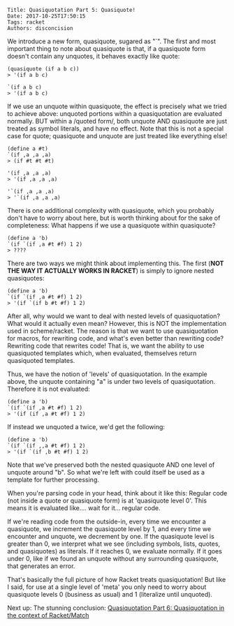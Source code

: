     Title: Quasiquotation Part 5: Quasiquote!
    Date: 2017-10-25T17:50:15
    Tags: racket
    Authors: disconcision

We introduce a new form, quasiquote, sugared as "\`". The first and most important thing to note about quasiquote is that, if a quasiquote form doesn't contain any unquotes, it behaves exactly like quote:

```racket
(quasiquote (if a b c))
> '(if a b c)
```

```racket
`(if a b c)
> '(if a b c)
```

If we use an unquote within quasiquote, the effect is precisely what we tried to achieve above: unquoted portions within a quasiquotation are evaluated normally. BUT within a /quoted form/, both unquote AND quasiquote are just treated as symbol literals, and have no effect. Note that this is not a special case for quote; quasiquote and unquote are just treated like everything else!

```racket
(define a #t)
`(if ,a ,a ,a)
> (if #t #t #t)
```

```racket
'(if ,a ,a ,a)
> '(if ,a ,a ,a)
```

```racket
'`(if ,a ,a ,a)
> '`(if ,a ,a ,a)
```

There is one additional complexity with quasiquote, which you probably don't have to worry about here, but is worth thinking about for the sake of completeness: What happens if we use a quasiquote within quasiquote?

```racket
(define a 'b)
`(if `(if ,a #t #f) 1 2)
> ????
```

There are two ways we might think about implementing this. The first (**NOT THE WAY IT ACTUALLY WORKS IN RACKET**) is simply to ignore nested quasiquotes:

```racket
(define a 'b)
`(if `(if ,a #t #f) 1 2)
> '(if `(if b #t #f) 1 2)
```

After all, why would we want to deal with nested levels of quasiquotation? What would it actually even mean? However, this is NOT the implementation used in scheme/racket. The reason is that we want to use quasiquotation for macros, for rewriting code, and what's even better than rewriting code? Rewriting code that rewrites code! That is, we want the ability to use quasiquoted templates which, when evaluated, themselves return quasiquoted templates.

Thus, we have the notion of 'levels' of quasiquotation. In the example above, the unquote containing "a" is under two levels of quasiquotation. Therefore it is not evaluated:

```racket
(define a 'b)
`(if `(if ,a #t #f) 1 2)
> '(if (if ,a #t #f) 1 2)
```

If instead we unquoted a twice, we'd get the following:

```racket
(define a 'b)
`(if `(if ,,a #t #f) 1 2)
> '(if `(if ,b #t #f) 1 2)
```

Note that we've preserved both the nested quasiquote AND one level of unquote around "b". So what we're left with could itself be used as a template for further processing.

When you're parsing code in your head, think about it like this: Regular code (not inside a quote or quasiquote form) is at 'quasiquote level 0'. This means it is evaluated like.... wait for it... regular code.

If we're reading code from the outside-in, every time we encounter a quasiquote, we increment the quasiquote level by 1, and every time we encounter and unquote, we decrement by one. If the quasiquote level is greater than 0, we interpret what we see (including symbols, lists, quotes, and quasiquotes) as literals. If it reaches 0, we evaluate normally. If it goes under 0, like if we found an unquote without any surrounding quasiquote, that generates an error.

That's basically the full picture of how Racket treats quasiquotation! But like I said, for use at a single level of 'meta' you only need to worry about quasiquote levels 0 (business as usual) and 1 (literalize until unquoted).

Next up: The stunning conclusion: [Quasiquotation Part 6: Quasiquotation in the context of Racket/Match](quasiquotation-part-6-quasiquotation-in-the-context-of-racket-match.html)
